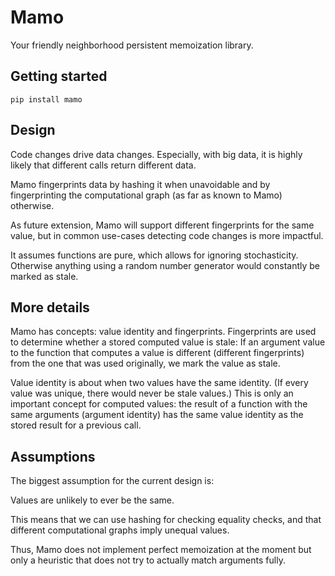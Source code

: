 # Mamo
Your friendly neighborhood persistent memoization library.

## Getting started

```shell script
pip install mamo
```

## Design

Code changes drive data changes. Especially, with big data, it is highly likely that different calls return different data.

Mamo fingerprints data by hashing it when unavoidable and by fingerprinting the computational graph (as far as known to Mamo) otherwise.

As future extension, Mamo will support different fingerprints for the same value, but in common use-cases detecting code changes is more impactful.

It assumes functions are pure, which allows for ignoring stochasticity. Otherwise anything using a random number generator would constantly be marked as stale.

## More details

Mamo has concepts: value identity and fingerprints. Fingerprints are used to determine whether a stored computed value is stale:
If an argument value to the function that computes a value is different (different fingerprints) from the one that was used originally, we mark the value as stale.

Value identity is about when two values have the same identity. (If every value was unique, there would never be stale values.) This is only an important concept for computed values: the result of a function with the same arguments (argument identity) has the same value identity as the stored result for a previous call.

## Assumptions

The biggest assumption for the current design is:

Values are unlikely to ever be the same. 

This means that we can use hashing for checking equality checks, and that different computational graphs imply unequal values.

Thus, Mamo does not implement perfect memoization at the moment but only a heuristic that does not try to actually match arguments fully.
